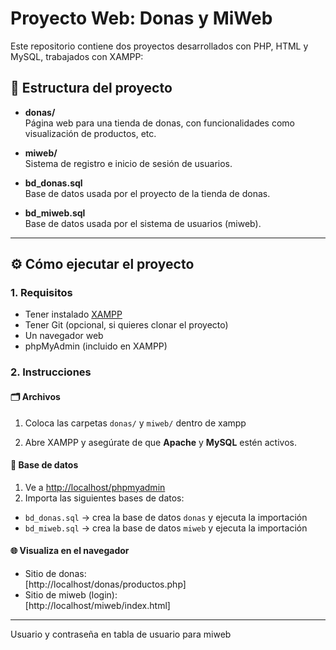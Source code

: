 # Proyecto Web: Donas y MiWeb

Este repositorio contiene dos proyectos desarrollados con PHP, HTML y MySQL, trabajados con XAMPP:

## 📁 Estructura del proyecto

- **donas/**  
  Página web para una tienda de donas, con funcionalidades como visualización de productos, etc.

- **miweb/**  
  Sistema de registro e inicio de sesión de usuarios.

- **bd_donas.sql**  
  Base de datos usada por el proyecto de la tienda de donas.

- **bd_miweb.sql**  
  Base de datos usada por el sistema de usuarios (miweb).

---

## ⚙️ Cómo ejecutar el proyecto

### 1. Requisitos
- Tener instalado [XAMPP](https://www.apachefriends.org/index.html)
- Tener Git (opcional, si quieres clonar el proyecto)
- Un navegador web
- phpMyAdmin (incluido en XAMPP)

### 2. Instrucciones

#### 🗂️ Archivos

1. Coloca las carpetas `donas/` y `miweb/` dentro de xampp


2. Abre XAMPP y asegúrate de que **Apache** y **MySQL** estén activos.

#### 🧩 Base de datos

1. Ve a [http://localhost/phpmyadmin](http://localhost/phpmyadmin)
2. Importa las siguientes bases de datos:
- `bd_donas.sql` → crea la base de datos `donas` y ejecuta la importación
- `bd_miweb.sql` → crea la base de datos `miweb` y ejecuta la importación

#### 🌐 Visualiza en el navegador

- Sitio de donas:  
[http://localhost/donas/productos.php]
- Sitio de miweb (login):  
[http://localhost/miweb/index.html]

---

Usuario y contraseña en tabla de usuario para miweb

